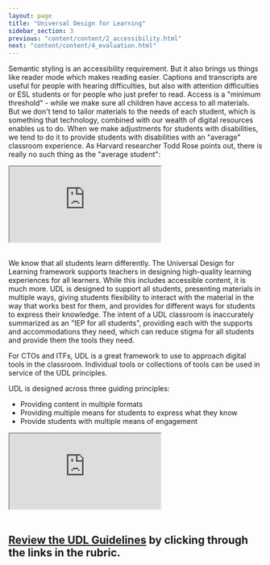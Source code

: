```yaml
---
layout: page
title: "Universal Design for Learning"
sidebar_section: 3
previous: "content/content/2_accessibility.html"
next: "content/content/4_evaluation.html"
---
```

Semantic styling is an accessibility requirement. But it also brings us things like reader mode which makes reading easier. Captions and transcripts are useful for people with hearing difficulties, but also with attention difficulties or ESL students or for people who just prefer to read. Access is a "minimum threshold" - while we make sure all children have access to all materials. But we don't tend to tailor materials to the needs of each student, which is something that technology, combined with our wealth of digital resources enables us to do. When we make adjustments for students with disabilities, we tend to do it to provide students with disabilities with an "average" classroom experience. As Harvard researcher Todd Rose points out, there is really no such thing as the "average student":

<div class="embed-responsive embed-responsive-16by9" style="max-height: 500px; width: auto;">
  <iframe class="embed-responsive-item" src="https://www.youtube.com/embed/4eBmyttcfU4?rel=0"></iframe>
</div>
<br/>

We know that all students learn differently. The Universal Design for Learning framework supports teachers in designing high-quality learning experiences for all learners. While this includes accessible content, it is much more. UDL is designed to support all students, presenting materials in multiple ways, giving students flexibility to interact with the material in the way that works best for them, and provides for different ways for students to express their knowledge. The intent of a UDL classroom is inaccurately summarized as an "IEP for all students", providing each with the supports and accommodations they need, which can reduce stigma for all students and provide them the tools they need.

For CTOs and ITFs, UDL is a great framework to use to approach digital tools in the classroom. Individual tools or collections of tools can be used in service of the UDL principles.

UDL is designed across three guiding principles: 
* Providing content in multiple formats
* Providing multiple means for students to express what they know
* Provide students with multiple means of engagement

<div class="embed-responsive embed-responsive-16by9" style="max-height: 500px; width: auto;">
  <iframe class="embed-responsive-item" src="https://www.youtube.com/embed/bDvKnY0g6e4?rel=0"></iframe>
</div>
<br/>

## [Review the UDL Guidelines][1] by clicking through the links in the rubric.

[1]:	http://udlguidelines.cast.org/
